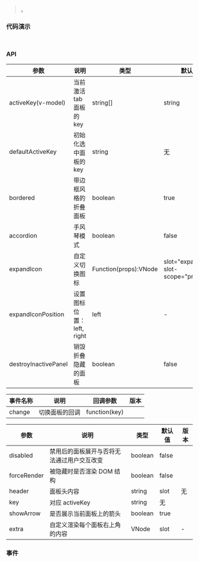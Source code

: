 #   

>  。


###  代码演示

```
 
```

### API
参数|说明|类型|默认值|版本
--|--|--|--|--
activeKey(v-model)|当前激活 tab 面板的 key|string[]|string|默认无，accordion 模式下默认第一个元素|
defaultActiveKey|初始化选中面板的 key|string|无|
bordered|带边框风格的折叠面板|boolean|true|
accordion|手风琴模式|boolean|false|
expandIcon|自定义切换图标|Function(props):VNode | slot="expandIcon" slot-scope="props"|v-slot:expandIcon="props"||
expandIconPosition|设置图标位置： left, right|left|-|1.5.0
destroyInactivePanel|销毁折叠隐藏的面板|boolean|false|


事件名称|说明|回调参数|版本
--|--|--|--
change|切换面板的回调|function(key)|


参数|说明|类型|默认值|版本
--|--|--|--|--
disabled|禁用后的面板展开与否将无法通过用户交互改变|boolean|false|
forceRender|被隐藏时是否渲染 DOM 结构|boolean|false|
header|面板头内容|string|slot|无|
key|对应 activeKey|string|无|
showArrow|是否展示当前面板上的箭头|boolean|true|
extra|自定义渲染每个面板右上角的内容|VNode | slot|-|1.5.0




 


### 事件

 

